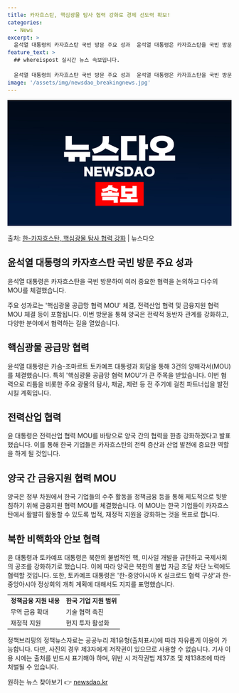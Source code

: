 ```yaml
---
title: 카자흐스탄, 핵심광물 탐사 협력 강화로 경제 선도력 확보!
categories:
  - News
excerpt: >
  윤석열 대통령의 카자흐스탄 국빈 방문 주요 성과  윤석열 대통령은 카자흐스탄을 국빈 방문하여 여러 중요한 협…
feature_text: >
  ## whereispost 실시간 뉴스 속보입니다.

  윤석열 대통령의 카자흐스탄 국빈 방문 주요 성과  윤석열 대통령은 카자흐스탄을 국빈 방문하여 여러 중요한 협…
image: '/assets/img/newsdao_breakingnews.jpg'
---
```


![뉴스다오 속보](/assets/img/newsdao_breakingnews.jpg)

<p>출처: <a href="https://newsdao.kr/4208" rel="dofollow">한-카자흐스탄, 핵심광물 탐사 협력 강화</a> | 뉴스다오</p>

<h2 data-ke-size="size26">윤석열 대통령의 카자흐스탄 국빈 방문 주요 성과</h2>
<p data-ke-size="size16">윤석열 대통령은 카자흐스탄을 국빈 방문하여 여러 중요한 협력을 논의하고 다수의 MOU를 체결했습니다.</p>
<p data-ke-size="size16">주요 성과로는 '핵심광물 공급망 협력 MOU' 체결, 전력산업 협력 및 금융지원 협력 MOU 체결 등이 포함됩니다. 이번 방문을 통해 양국은 전략적 동반자 관계를 강화하고, 다양한 분야에서 협력하는 길을 열었습니다.</p>

<h2 data-ke-size="size26">핵심광물 공급망 협력</h2>
<p data-ke-size="size16">윤석열 대통령은 카슴-조마르트 토카예프 대통령과 회담을 통해 3건의 양해각서(MOU)를 체결했습니다. 특히 '핵심광물 공급망 협력 MOU'가 큰 주목을 받았습니다. 이번 협력으로 리튬을 비롯한 주요 광물의 탐사, 채굴, 제련 등 전 주기에 걸친 파트너십을 발전시킬 계획입니다.</p>

<h2 data-ke-size="size26">전력산업 협력</h2>
<p data-ke-size="size16">윤 대통령은 전력산업 협력 MOU를 바탕으로 양국 간의 협력을 한층 강화하겠다고 발표했습니다. 이를 통해 한국 기업들은 카자흐스탄의 전력 증산과 산업 발전에 중요한 역할을 하게 될 것입니다.</p>

<h2 data-ke-size="size26">양국 간 금융지원 협력 MOU</h2>
<p data-ke-size="size16">양국은 정부 차원에서 한국 기업들의 수주 활동을 정책금융 등을 통해 제도적으로 뒷받침하기 위해 금융지원 협력 MOU를 체결했습니다. 이 MOU는 한국 기업들이 카자흐스탄에서 활발히 활동할 수 있도록 법적, 재정적 지원을 강화하는 것을 목표로 합니다.</p>

<h2 data-ke-size="size26">북한 비핵화와 안보 협력</h2>
<p data-ke-size="size16">윤 대통령과 토카예프 대통령은 북한의 불법적인 핵, 미사일 개발을 규탄하고 국제사회의 공조를 강화하기로 했습니다. 이에 따라 양국은 북한의 불법 자금 조달 차단 노력에도 협력할 것입니다. 또한, 토카예프 대통령은 '한-중앙아시아 K 실크로드 협력 구상'과 한-중앙아시아 정상회의 개최 계획에 대해서도 지지를 표명했습니다.</p>

<table style="width: 100%;" data-ke-size="size16">
<tbody>
<tr>
<td style="text-align: center; height: 17px;"><b>정책금융 지원 내용</b></td>
<td style="text-align: center; height: 17px;"><b>한국 기업 지원 범위</b></td>
</tr>
<tr>
<td style="height: 17px;">무역 금융 확대</td>
<td style="height: 17px;">기술 협력 촉진</td>
</tr>
<tr>
<td style="height: 17px;">재정적 지원</td>
<td style="height: 17px;">현지 투자 활성화</td>
</tr>
</tbody>
</table>

<p data-ke-size="size16">정책브리핑의 정책뉴스자료는 공공누리 제1유형(출처표시)에 따라 자유롭게 이용이 가능합니다. 다만, 사진의 경우 제3자에게 저작권이 있으므로 사용할 수 없습니다. 기사 이용 시에는 출처를 반드시 표기해야 하며, 위반 시 저작권법 제37조 및 제138조에 따라 처벌될 수 있습니다. <span style="color: #1a5490;">&nbsp;</span></p> 

원하는 뉴스 찾아보기 👉 <a href="https://newsdao.kr" rel="dofollow">newsdao.kr</a>


